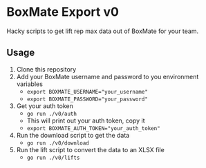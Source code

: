 # BoxMate Export v0

Hacky scripts to get lift rep max data out of BoxMate for your team.

## Usage

1. Clone this repository
2. Add your BoxMate username and password to you environment variables
   - `export BOXMATE_USERNAME="your_username"`
   - `export BOXMATE_PASSWORD="your_password"`
3. Get your auth token
   - `go run ./v0/auth`
   - This will print out your auth token, copy it
   - `export BOXMATE_AUTH_TOKEN="your_auth_token"`
3. Run the download script to get the data
   - `go run ./v0/download`
4. Run the lift script to convert the data to an XLSX file
   - `go run ./v0/lifts`
